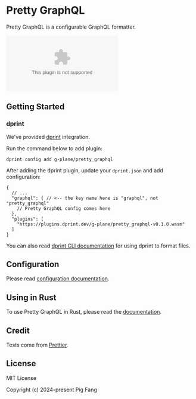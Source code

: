 # Pretty GraphQL

Pretty GraphQL is a configurable GraphQL formatter.

![GitHub Downloads](https://img.shields.io/github/downloads/g-plane/pretty_graphql/latest/plugin.wasm?style=flat-square)

## Getting Started

### dprint

We've provided [dprint](https://dprint.dev/) integration.

Run the command below to add plugin:

```shell
dprint config add g-plane/pretty_graphql
```

After adding the dprint plugin, update your `dprint.json` and add configuration:

```jsonc
{
  // ...
  "graphql": { // <-- the key name here is "graphql", not "pretty_graphql"
    // Pretty GraphQL config comes here
  },
  "plugins": [
    "https://plugins.dprint.dev/g-plane/pretty_graphql-v0.1.0.wasm"
  ]
}
```

You can also read [dprint CLI documentation](https://dprint.dev/cli/) for using dprint to format files.

## Configuration

Please read [configuration documentation](https://pretty-graphql.netlify.app/).

## Using in Rust

To use Pretty GraphQL in Rust, please read the [documentation](https://docs.rs/pretty_graphql).

## Credit

Tests come from [Prettier](https://github.com/prettier/prettier/tree/main/tests/format/graphql).

## License

MIT License

Copyright (c) 2024-present Pig Fang

